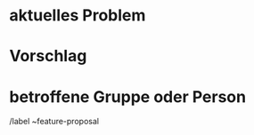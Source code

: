 # aktuelles Problem
<!-- Beschreibung eines aktuellen Problems oder eines Mangels-->

# Vorschlag
<!-- Beschreibung eines Vorschlags und wie er das Problem  löst oder einen Mehrwert bietet -->

# betroffene Gruppe oder Person

/label ~feature-proposal
